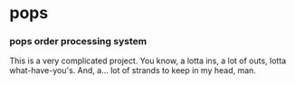 # pops
### pops order processing system
This is a very complicated project. You know, a lotta ins, a lot of outs, lotta what-have-you's. And, a...  lot of strands to keep in my head, man.
